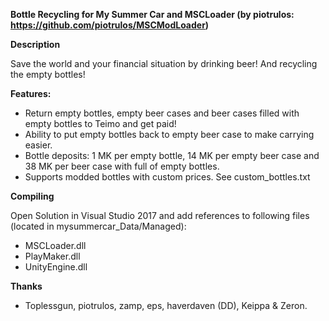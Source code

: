 **Bottle Recycling for My Summer Car and MSCLoader (by piotrulos: https://github.com/piotrulos/MSCModLoader)**

**Description**

Save the world and your financial situation by drinking beer! And recycling the empty bottles!

**Features:**
- Return empty bottles, empty beer cases and beer cases filled with empty bottles to Teimo and get paid!
- Ability to put empty bottles back to empty beer case to make carrying easier.
- Bottle deposits: 1 MK per empty bottle, 14 MK per empty beer case and 38 MK per beer case with full of empty bottles.
- Supports modded bottles with custom prices. See custom_bottles.txt


**Compiling**

Open Solution in Visual Studio 2017 and add references to following files (located in mysummercar_Data/Managed):
- MSCLoader.dll
- PlayMaker.dll
- UnityEngine.dll


**Thanks**
- Toplessgun, piotrulos, zamp, eps, haverdaven (DD), Keippa & Zeron.

